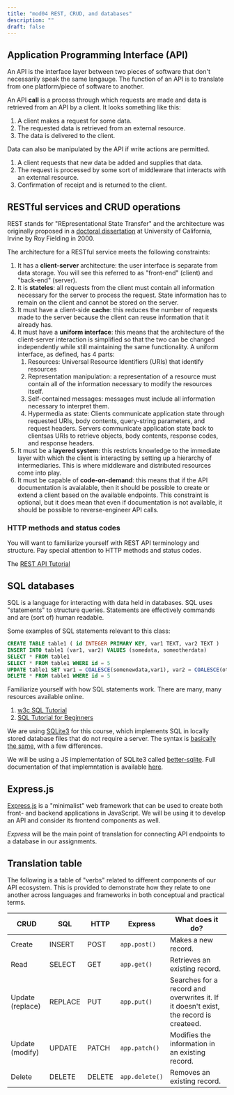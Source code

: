 ```yaml
---
title: "mod04 REST, CRUD, and databases"
description: ""
draft: false
---
```


## Application Programming Interface (API)

An API is the interface layer between two pieces of software that don't necessarily speak the same langauge.
The function of an API is to translate from one platform/piece of software to another.

An API **call** is a process through which requests are made and data is retrieved from an API by a client.
It looks something like this: 

1. A client makes a request for some data.
2. The requested data is retrieved from an external resource. 
3. The data is delivered to the client.

Data can also be manipulated by the API if write actions are permitted.

1. A client requests that new data be added and supplies that data.
2. The request is processed by some sort of middleware that interacts with an external resource.
3. Confirmation of receipt and is returned to the client.

## RESTful services and CRUD operations

REST stands for "REpresentational State Transfer" and the architecture was originally proposed in a [doctoral dissertation](https://www.ics.uci.edu/~fielding/pubs/dissertation/rest_arch_style.htm) at University of California, Irvine by Roy Fielding in 2000. 

The architecture for a RESTful service meets the following constraints:

1. It has a **client-server** architecture: the user interface is separate from data storage. You will see this referred to as "front-end" (client) and "back-end" (server).
2. It is **stateles**: all requests from the client must contain all information necessary for the server to process the request. State information has to remain on the client and cannot be stored on the server.
3. It must have a client-side **cache**: this reduces the number of requests made to the server because the client can reuse information that it already has.
4. It must have a **uniform interface**: this means that the architecture of the client-server interaction is simplified so that the two can be changed independently while still maintaining the same functionality. A uniform interface, as defined, has 4 parts:
	1. Resources: Universal Resource Identifiers (URIs) that identify resources
	2. Representation manipulation: a representation of a resource must contain all of the information necessary to modify the resources itself.
	3. Self-contained messages: messages must include all information necessary to interpret them.
	4. Hypermedia as state: Clients communicate application state through requested URIs, body contents, query-string parameters, and request headers. Servers communicate application state back to clientsas URIs to retrieve objects, body contents, response codes, and response headers.
5. It must be a **layered system**: this restricts knowledge to the immediate layer with which the client is interacting by setting up a hierarchy of intermediaries. This is where middleware and distributed resources come into play.
6. It must be capable of **code-on-demand**: this means that if the API documentation is avaialable, then it should be possible to create or extend a client based on the available endpoints. This constraint is optional, but it does mean that even if documentation is not available, it should be possible to reverse-engineer API calls. 

### HTTP methods and status codes

You will want to familiarize yourself with REST API terminology and structure.
Pay special attention to HTTP methods and status codes. 

The [REST API Tutorial](https://www.restapitutorial.com/lessons/httpmethods.html)

## SQL databases

SQL is a language for interacting with data held in databases.
SQL uses "statements" to structure queries.
Statements are effectively commands and are (sort of) human readable. 

Some examples of SQL statements relevant to this class:

```sql
CREATE TABLE table1 ( id INTEGER PRIMARY KEY, var1 TEXT, var2 TEXT )
INSERT INTO table1 (var1, var2) VALUES (somedata, someotherdata)
SELECT * FROM table1
SELECT * FROM table1 WHERE id = 5
UPDATE table1 SET var1 = COALESCE(somenewdata,var1), var2 = COALESCE(othernewdata,var2) WHERE id = 5
DELETE * FROM table1 WHERE id = 5
```

Familiarize yourself with how SQL statements work. 
There are many, many resources available online. 
1. [w3c SQL Tutorial](https://www.w3schools.com/sql/)
2. [SQL Tutorial for Beginners](https://www.sqltutorial.org/)

We are using [SQLite3](https://www.sqlite.org/index.html) for this course, which implements SQL in locally stored database files that do not require a server. 
The syntax is [basically the same](https://www.sqlite.org/lang.html), with a few differences.

We will be using a JS implementation of SQLite3 called [better-sqlite](https://www.npmjs.com/package/better-sqlite3).
Full documentation of that implemntation is available [here](https://github.com/JoshuaWise/better-sqlite3/blob/master/docs/api.md#class-statement).

## Express.js

[Express.js](https://expressjs.com/) is a "minimalist" web framework that can be used to create both front- and backend applications in JavaScript.
We will be using it to develop an API and consider its frontend components as well.

*Express* will be the main point of translation for connecting API endpoints to a database in our assignments. 

## Translation table

The following is a table of "verbs" related to different components of our API ecosystem.
This is provided to demonstrate how they relate to one another across languages and frameworks in both conceptual and practical terms. 

| CRUD | SQL | HTTP | Express | What does it do? |
| ---------- | ---------- | ---------- | ---------- | ---------- |
| Create | INSERT | POST | `app.post()` | Makes a new record. |
| Read | SELECT | GET | `app.get()` | Retrieves an existing record. |
| Update (replace) | REPLACE | PUT | `app.put()` | Searches for a record and overwrites it. If it doesn't exist, the record is createed. |
| Update (modify) | UPDATE | PATCH | `app.patch()` | Modifies the information in an existing record. |
| Delete | DELETE | DELETE | `app.delete()` | Removes an existing record. |
